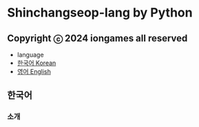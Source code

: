 # Shinchangseop-lang by Python
## Copyright ⓒ 2024 iongames all reserved
* language
 * [한국어 Korean](#한국어)
 * [영어 English](#English)
## 한국어
### 소개